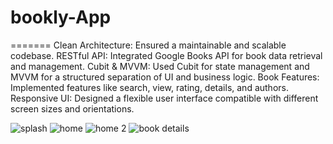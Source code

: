 
# bookly-App
=======
 Clean Architecture: Ensured a maintainable and scalable codebase.
 RESTful API: Integrated Google Books API for book data retrieval and management.
 Cubit & MVVM: Used Cubit for state management and MVVM for a structured separation of
 UI and business logic.
 Book Features: Implemented features like search, view, rating, details, and authors.
 Responsive UI: Designed a flexible user interface compatible with different screen sizes and
 orientations.


![splash](https://github.com/user-attachments/assets/d1bb32a4-f0ca-48ba-8002-e30b634c74ba)
![home](https://github.com/user-attachments/assets/79a65c0b-6b4f-4c36-8a11-d35787a75edd)
![home 2](https://github.com/user-attachments/assets/cb98b211-e607-4ef8-b2b3-60017a163f69)
![book details](https://github.com/user-attachments/assets/a619951b-9904-4382-9db6-67fc288a7022)
